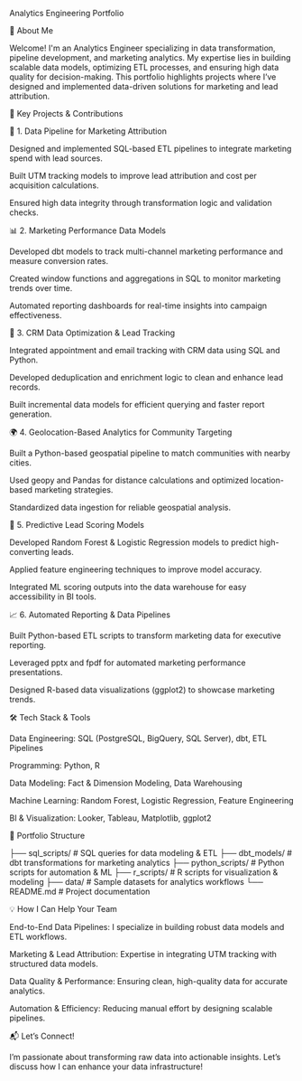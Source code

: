 Analytics Engineering Portfolio

📌 About Me

Welcome! I'm an Analytics Engineer specializing in data transformation, pipeline development, and marketing analytics. My expertise lies in building scalable data models, optimizing ETL processes, and ensuring high data quality for decision-making. This portfolio highlights projects where I’ve designed and implemented data-driven solutions for marketing and lead attribution.

🚀 Key Projects & Contributions

🔄 1. Data Pipeline for Marketing Attribution

Designed and implemented SQL-based ETL pipelines to integrate marketing spend with lead sources.

Built UTM tracking models to improve lead attribution and cost per acquisition calculations.

Ensured high data integrity through transformation logic and validation checks.

📊 2. Marketing Performance Data Models

Developed dbt models to track multi-channel marketing performance and measure conversion rates.

Created window functions and aggregations in SQL to monitor marketing trends over time.

Automated reporting dashboards for real-time insights into campaign effectiveness.

🏢 3. CRM Data Optimization & Lead Tracking

Integrated appointment and email tracking with CRM data using SQL and Python.

Developed deduplication and enrichment logic to clean and enhance lead records.

Built incremental data models for efficient querying and faster report generation.

🌍 4. Geolocation-Based Analytics for Community Targeting

Built a Python-based geospatial pipeline to match communities with nearby cities.

Used geopy and Pandas for distance calculations and optimized location-based marketing strategies.

Standardized data ingestion for reliable geospatial analysis.

🤖 5. Predictive Lead Scoring Models

Developed Random Forest & Logistic Regression models to predict high-converting leads.

Applied feature engineering techniques to improve model accuracy.

Integrated ML scoring outputs into the data warehouse for easy accessibility in BI tools.

📈 6. Automated Reporting & Data Pipelines

Built Python-based ETL scripts to transform marketing data for executive reporting.

Leveraged pptx and fpdf for automated marketing performance presentations.

Designed R-based data visualizations (ggplot2) to showcase marketing trends.

🛠️ Tech Stack & Tools

Data Engineering: SQL (PostgreSQL, BigQuery, SQL Server), dbt, ETL Pipelines

Programming: Python, R

Data Modeling: Fact & Dimension Modeling, Data Warehousing

Machine Learning: Random Forest, Logistic Regression, Feature Engineering

BI & Visualization: Looker, Tableau, Matplotlib, ggplot2

📂 Portfolio Structure

├── sql_scripts/        # SQL queries for data modeling & ETL
├── dbt_models/         # dbt transformations for marketing analytics
├── python_scripts/     # Python scripts for automation & ML
├── r_scripts/          # R scripts for visualization & modeling
├── data/               # Sample datasets for analytics workflows
└── README.md           # Project documentation

💡 How I Can Help Your Team

End-to-End Data Pipelines: I specialize in building robust data models and ETL workflows.

Marketing & Lead Attribution: Expertise in integrating UTM tracking with structured data models.

Data Quality & Performance: Ensuring clean, high-quality data for accurate analytics.

Automation & Efficiency: Reducing manual effort by designing scalable pipelines.

📬 Let’s Connect!

I’m passionate about transforming raw data into actionable insights. Let’s discuss how I can enhance your data infrastructure!
